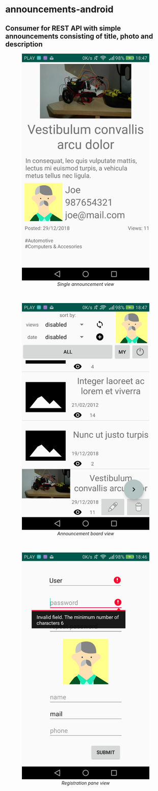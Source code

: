 # announcements-android
## Consumer for REST API with simple announcements consisting of title, photo and description


<p align="center">
<img src="an_view.png" width="400"><br>
<em>Single announcement view </em> <br><br><br><br>
<img src="board2.png" width="400"><br>
<em>Announcement board view</em> <br><br><br><br>
<img src="register.png" width="400"><br>
<em>Registration pane view</em>
</p>




